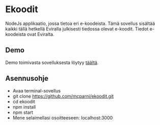 # Ekoodit
NodeJs applikaatio, jossa tietoa eri e-koodeista. Tämä sovellus sisältää kaikki tällä hetkellä Eviralla julkisesti tiedossa olevat e-koodit. Tiedot e-koodeista ovat Eviralta.

## Demo
Demo toimivasta sovelluksesta löytyy <a href="https://radiant-falls-66895.herokuapp.com/" target="_blank">täältä</a>.

## Asennusohje
- Avaa terminal-sovellus
- git clone https://github.com/mcparni/ekoodit.git
- cd ekoodit 
- npm install
- npm start
- Mene selaimellasi osoitteeseen: localhost:3000
